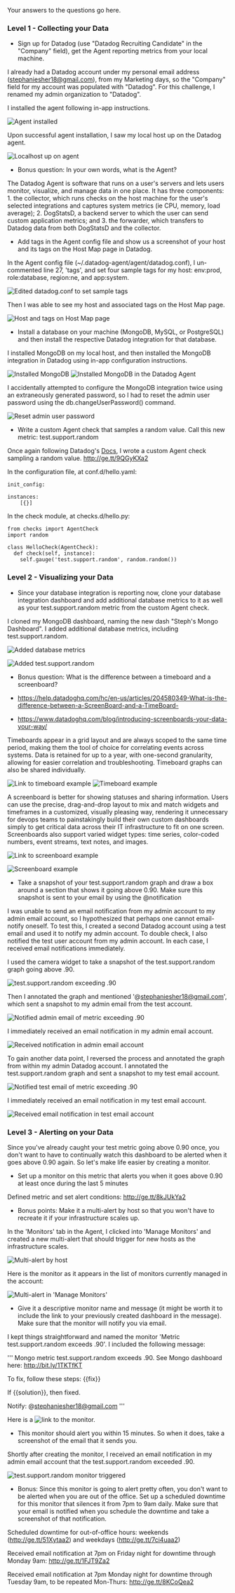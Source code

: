 Your answers to the questions go here.

### Level 1 - Collecting your Data

* Sign up for Datadog (use "Datadog Recruiting Candidate" in the "Company" field), get the Agent reporting metrics from your local machine.

I already had a Datadog account under my personal email address (stephaniesher18@gmail.com), from my Marketing days, so the "Company" field for my account was populated with "Datadog". For this challenge, I renamed my admin organization to "Datadog".

I installed the agent following in-app instructions. 

![Agent installed](https://farm8.staticflickr.com/7205/26479969873_9b418a62c4_b.jpg)

Upon successful agent installation, I saw my local host up on the Datadog agent.

![Localhost up on agent](http://ge.tt/8qvuXWa2)

* Bonus question: In your own words, what is the Agent?

The Datadog Agent is software that runs on a user's servers and lets users monitor, visualize, and manage data in one place. It has three components: 1. the collector, which runs checks on the host machine for the user's selected integrations and captures system metrics (ie CPU, memory, load average); 2. DogStatsD, a backend server to which the user can send custom application metrics; and 3. the forwarder, which transfers to Datadog data from both DogStatsD and the collector.

* Add tags in the Agent config file and show us a screenshot of your host and its tags on the Host Map page in Datadog.

In the Agent config file (~/.datadog-agent/agent/datadog.conf), I un-commented line 27, 'tags', and set four sample tags for my host: env:prod, role:database, region:ne, and app:system.

![Edited datadog.conf to set sample tags](http://ge.tt/6bEjlfa2)

Then I was able to see my host and associated tags on the Host Map page.

![Host and tags on Host Map page](http://ge.tt/81GZlWa2)

* Install a database on your machine (MongoDB, MySQL, or PostgreSQL) and then install the respective Datadog integration for that database.

I installed MongoDB on my local host, and then installed the MongoDB integration in Datadog using in-app configuration instructions. 

![Installed MongoDB](http://ge.tt/2nGV6Xa2)
![Installed MongoDB in the Datadog Agent](http://ge.tt/7ykAraa2)

I accidentally attempted to configure the MongoDB integration twice using an extraneously generated password, so I had to reset the admin user password using the db.changeUserPassword() command. 

![Reset admin user password](http://ge.tt/5X3Csaa2)

* Write a custom Agent check that samples a random value. Call this new metric: test.support.random

Once again following Datadog's [Docs](http://bit.ly/1sitxHf), I wrote a custom Agent check sampling a random value. http://ge.tt/9QGyKXa2

In the configuration file, at conf.d/hello.yaml:

``` 
init_config:

instances:
    [{}]
```

In the check module, at checks.d/hello.py:

```
from checks import AgentCheck
import random

class HelloCheck(AgentCheck):
  def check(self, instance):
    self.gauge('test.support.random', random.random())
```

### Level 2 - Visualizing your Data

* Since your database integration is reporting now, clone your database integration dashboard and add additional database metrics to it as well as your test.support.random metric from the custom Agent check.

I cloned my MongoDB dashboard, naming the new dash "Steph's Mongo Dashboard". I added additional database metrics, including test.support.random. 

![Added database metrics](http://ge.tt/2TEAtaa2) 

![Added test.support.random](http://ge.tt/7DwZYXa2)

* Bonus question: What is the difference between a timeboard and a screenboard?

- https://help.datadoghq.com/hc/en-us/articles/204580349-What-is-the-difference-between-a-ScreenBoard-and-a-TimeBoard-

- https://www.datadoghq.com/blog/introducing-screenboards-your-data-your-way/

Timeboards appear in a grid layout and are always scoped to the same time period, making them the tool of choice for correlating events across systems. Data is retained for up to a year, with one-second granularity, allowing for easier correlation and troubleshooting. Timeboard graphs can also be shared individually.

![Link to timeboard example](http://bit.ly/1WBHcqb)
![Timeboard example](http://ge.tt/1kYfGca2)

A screenboard is better for showing statuses and sharing information. Users can use the precise, drag-and-drop layout to mix and match widgets and timeframes in a customized, visually pleasing way, rendering it unnecessary for devops teams to painstakingly build their own custom dashboards simply to get critical data across their IT infrastructure to fit on one screen. Screenboards also support varied widget types: time series, color-coded numbers, event streams, text notes, and images.

![Link to screenboard example](http://bit.ly/1NxgKuw)

![Screenboard example](http://ge.tt/6xH8pfa2)

* Take a snapshot of your test.support.random graph and draw a box around a section that shows it going above 0.90. Make sure this snapshot is sent to your email by using the @notification

I was unable to send an email notification from my admin account to my admin email account, so I hypothesized that perhaps one cannot email-notify oneself. To test this, I created a second Datadog account using a test email and used it to notify my admin account. To double check, I also notified the test user account from my admin account. In each case, I received email notifications immediately.

I used the camera widget to take a snapshot of the test.support.random graph going above .90.

![test.support.random exceeding .90](http://ge.tt/2OK6BZa2)

Then I annotated the graph and mentioned '@stephaniesher18@gmail.com', which sent a snapshot to my admin email from the test account.

![Notified admin email of metric exceeding .90](http://ge.tt/7FPFBZa2)

I immediately received an email notification in my admin email account.

![Received notification in admin email account](http://ge.tt/6ck0BZa2)

To gain another data point, I reversed the process and annotated the graph from within my admin Datadog account. I annotated the test.support.random graph and sent a snapshot to my test email account.

![Notified test email of metric exceeding .90](http://ge.tt/6CpdFea2)

I immediately received an email notification in my test email account.

![Received email notification in test email account](http://ge.tt/5ONuFea2)


### Level 3 - Alerting on your Data

Since you've already caught your test metric going above 0.90 once, you don't want to have to continually watch this dashboard to be alerted when it goes above 0.90 again. So let's make life easier by creating a monitor.

* Set up a monitor on this metric that alerts you when it goes above 0.90 at least once during the last 5 minutes

Defined metric and set alert conditions: http://ge.tt/8kJUkYa2

* Bonus points: Make it a multi-alert by host so that you won't have to recreate it if your infrastructure scales up.

In the 'Monitors' tab in the Agent, I clicked into 'Manage Monitors' and created a new multi-alert that should trigger for new hosts as the infrastructure scales.  

![Multi-alert by host](http://ge.tt/6rbfrfa2)

Here is the monitor as it appears in the list of monitors currently managed in the account: 

![Multi-alert in 'Manage Monitors'](http://ge.tt/271O4ea2)

* Give it a descriptive monitor name and message (it might be worth it to include the link to your previously created dashboard in the message). Make sure that the monitor will notify you via email.

I kept things straightforward and named the monitor 'Metric test.support.random exceeds .90'. I included the following message: 

'''
Mongo metric test.support.random exceeds .90. See Mongo dashboard here: http://bit.ly/1TKTfKT  

To fix, follow these steps: {{fix}}

If {{solution}}, then fixed. 

Notify: @stephaniesher18@gmail.com
'''

Here is a ![link](http://bit.ly/1qrOPBf) to the monitor.

* This monitor should alert you within 15 minutes. So when it does, take a screenshot of the email that it sends you.

Shortly after creating the monitor, I received an email notification in my admin email account that the test.support.random exceeded .90.

![test.support.random monitor triggered](http://ge.tt/7a48nYa2)

* Bonus: Since this monitor is going to alert pretty often, you don't want to be alerted when you are out of the office. Set up a scheduled downtime for this monitor that silences it from 7pm to 9am daily. Make sure that your email is notified when you schedule the downtime and take a screenshot of that notification.

Scheduled downtime for out-of-office hours: weekends (http://ge.tt/51Xytaa2) and weekdays (http://ge.tt/7ci4uaa2)

Received email notification at 7pm on Friday night for downtime through Monday 9am: http://ge.tt/1FJT9Za2 

Received email notification at 7pm Monday night for downtime through Tuesday 9am, to be repeated Mon-Thurs: http://ge.tt/8KCoQea2
